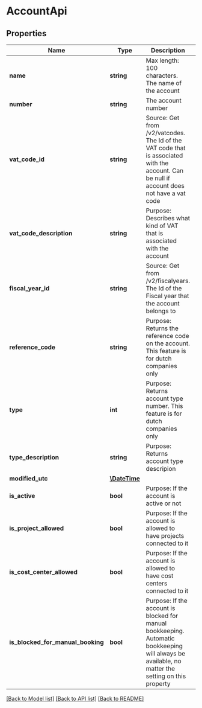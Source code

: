 # AccountApi

## Properties
Name | Type | Description | Notes
------------ | ------------- | ------------- | -------------
**name** | **string** | Max length: 100 characters. The name of the account | 
**number** | **string** | The account number | 
**vat_code_id** | **string** | Source: Get from /v2/vatcodes. The Id of the VAT code that is associated with the account. Can be null if account does not have a vat code | [optional] 
**vat_code_description** | **string** | Purpose: Describes what kind of VAT that is associated with the account | [optional] 
**fiscal_year_id** | **string** | Source: Get from /v2/fiscalyears. The Id of the Fiscal year that the account belongs to | 
**reference_code** | **string** | Purpose: Returns the reference code on the account. This feature is for dutch companies only | [optional] 
**type** | **int** | Purpose: Returns account type number. This feature is for dutch companies only | [optional] 
**type_description** | **string** | Purpose: Returns account type descripion | [optional] 
**modified_utc** | [**\DateTime**](\DateTime.md) |  | [optional] 
**is_active** | **bool** | Purpose: If the account is active or not | 
**is_project_allowed** | **bool** | Purpose: If the account is allowed to have projects connected to it | [optional] 
**is_cost_center_allowed** | **bool** | Purpose: If the account is allowed to have cost centers connected to it | [optional] 
**is_blocked_for_manual_booking** | **bool** | Purpose: If the account is blocked for manual bookkeeping. Automatic bookkeeping will always be available, no matter the setting on this property | [optional] 

[[Back to Model list]](../README.md#documentation-for-models) [[Back to API list]](../README.md#documentation-for-api-endpoints) [[Back to README]](../README.md)


